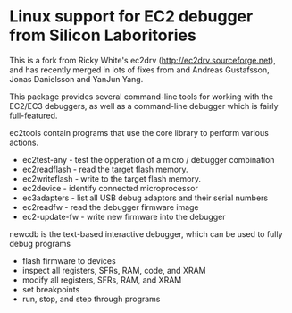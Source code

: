 Linux support for EC2 debugger from Silicon Laboritories
========================================================

This is a fork from Ricky White's ec2drv (http://ec2drv.sourceforge.net), and has recently merged in lots of fixes from and Andreas Gustafsson, Jonas Danielsson and YanJun Yang.

This package provides several command-line tools for working with the EC2/EC3 debuggers, as well as a command-line debugger which is fairly full-featured.

ec2tools contain programs that use the core library to perform various actions.
+ ec2test-any - test the opperation of a micro / debugger combination
+ ec2readflash - read the target flash memory.
+ ec2writeflash - write to the target flash memory.
+ ec2device - identify connected microprocessor
+ ec3adapters - list all USB debug adaptors and their serial numbers
+ ec2readfw - read the debugger firmware image
+ ec2-update-fw - write new firmware into the debugger

newcdb is the text-based interactive debugger, which can be used to fully debug programs
+ flash firmware to devices
+ inspect all registers, SFRs, RAM, code, and XRAM
+ modify all registers, SFRs, RAM, and XRAM
+ set breakpoints
+ run, stop, and step through programs
	
